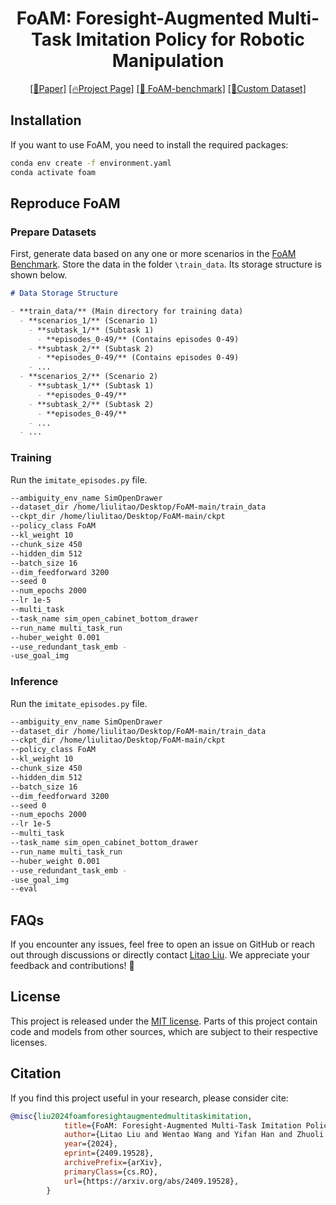 <div align="center">

# FoAM: Foresight-Augmented Multi-Task Imitation Policy for Robotic Manipulation

<!-- [Delin Qu*](https://github.com/DelinQu), [HaomingSong*](https://github.com/HaomingSong), [Qizhi Chen*](https://github.com/Tavish9), [Yuanqi Yao](https://scholar.google.com/citations?user=s482QHoAAAAJ&hl=zh-CN), [Xinyi Ye](https://scholar.google.com/citations?user=GlYeyfoAAAAJ&hl=zh-CN), [Yan Ding](https://yding25.com), [Zhigang Wang](https://scholar.google.com/citations?user=cw3EaAYAAAAJ&hl=zh-CN), [JiaYuan Gu](https://cseweb.ucsd.edu/~jigu/), [Bin Zhao](https://scholar.google.com/citations?hl=zh-CN&user=DQB0hqwAAAAJ), [Xuelong Li†](https://scholar.google.com/citations?user=ahUibskAAAAJ)

Shanghai AI Laboratory, ShanghaiTech, TeleAI -->

<!-- <div align="center">
  <img width="500" alt="image" src="https://github.com/user-attachments/assets/930e6814-8a9f-43e1-a284-118a5732daa4">
  <br>
</div> -->

[\[📄Paper\]](https://arxiv.org/abs/2409.19528)  [\[🔥Project Page\]](https://projfoam.github.io/) [\[🚀 FoAM-benchmark\]](https://github.com/LitaoLiu01/FoAM-benchmark) 
 [\[🎄Custom Dataset\]](https://github.com/ProjFOAM/FoAM-dataset)

</div>

## Installation
If you want to use FoAM, you need to install the required packages:
```bash
conda env create -f environment.yaml
conda activate foam
```

## Reproduce FoAM
### Prepare Datasets
First, generate data based on any one or more scenarios in the [FoAM Benchmark](https://github.com/LitaoLiu01/FoAM-benchmark).
Store the data in the folder `\train_data`. Its storage structure is shown below.

```md
# Data Storage Structure

- **train_data/** (Main directory for training data)
  - **scenarios_1/** (Scenario 1)
    - **subtask_1/** (Subtask 1)
      - **episodes_0-49/** (Contains episodes 0-49)
    - **subtask_2/** (Subtask 2)
      - **episodes_0-49/** (Contains episodes 0-49)
    - ...
  - **scenarios_2/** (Scenario 2)
    - **subtask_1/** (Subtask 1)
      - **episodes_0-49/**
    - **subtask_2/** (Subtask 2)
      - **episodes_0-49/**
    - ...
  - ...
```

### Training 
Run the `imitate_episodes.py` file.
```bash
--ambiguity_env_name SimOpenDrawer 
--dataset_dir /home/liulitao/Desktop/FoAM-main/train_data 
--ckpt_dir /home/liulitao/Desktop/FoAM-main/ckpt 
--policy_class FoAM 
--kl_weight 10 
--chunk_size 450 
--hidden_dim 512 
--batch_size 16 
--dim_feedforward 3200 
--seed 0 
--num_epochs 2000 
--lr 1e-5 
--multi_task 
--task_name sim_open_cabinet_bottom_drawer 
--run_name multi_task_run 
--huber_weight 0.001 
--use_redundant_task_emb -
-use_goal_img 
```

### Inference 
Run the `imitate_episodes.py` file.
```bash
--ambiguity_env_name SimOpenDrawer 
--dataset_dir /home/liulitao/Desktop/FoAM-main/train_data 
--ckpt_dir /home/liulitao/Desktop/FoAM-main/ckpt 
--policy_class FoAM 
--kl_weight 10 
--chunk_size 450 
--hidden_dim 512 
--batch_size 16 
--dim_feedforward 3200 
--seed 0 
--num_epochs 2000 
--lr 1e-5 
--multi_task 
--task_name sim_open_cabinet_bottom_drawer 
--run_name multi_task_run 
--huber_weight 0.001 
--use_redundant_task_emb -
-use_goal_img 
--eval
```

## FAQs
If you encounter any issues, feel free to open an issue on GitHub or reach out through discussions or directly contact [Litao Liu](mailto:litao.liu@example.com). We appreciate your feedback and contributions! 🚀

## License

This project is released under the [MIT license](LICENSE). Parts of this project contain code and models from other sources, which are subject to their respective licenses.

## Citation

If you find this project useful in your research, please consider cite:

```BibTeX
@misc{liu2024foamforesightaugmentedmultitaskimitation,
            title={FoAM: Foresight-Augmented Multi-Task Imitation Policy for Robotic Manipulation},
            author={Litao Liu and Wentao Wang and Yifan Han and Zhuoli Xie and Pengfei Yi and Junyan Li and Yi Qin and Wenzhao Lian},
            year={2024},
            eprint={2409.19528},
            archivePrefix={arXiv},
            primaryClass={cs.RO},
            url={https://arxiv.org/abs/2409.19528},
        }
```

